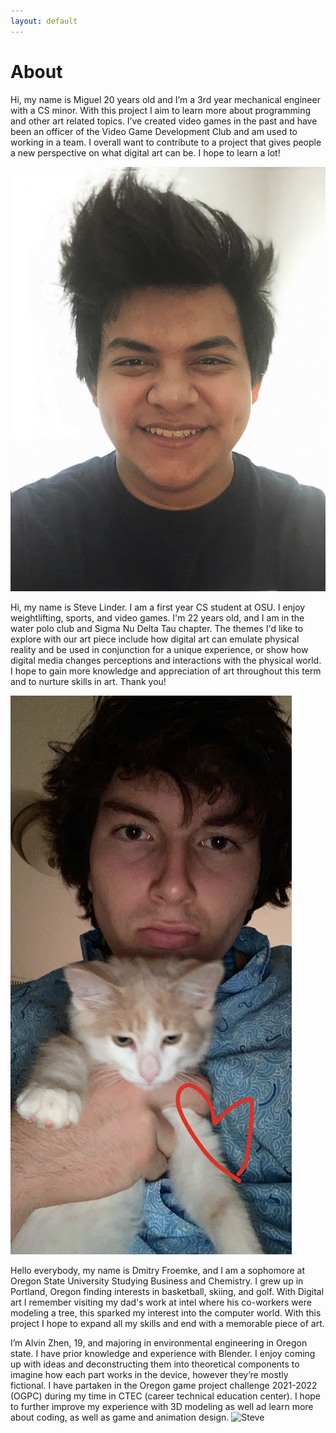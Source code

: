 ```yaml
---
layout: default
---
```


# About
Hi, my name is Miguel 20 years old and I’m a 3rd year mechanical engineer with a CS minor. With this project I aim to learn more about programming and other art related topics. I’ve created video games in the past and have been an officer of the Video Game Development Club and am used to working in a team. I overall want to contribute to a project that gives people a new perspective on what digital art can be. I hope to learn a lot!

![Miguel](img\about\miguel.png)

Hi, my name is Steve Linder. I am a first year CS student at OSU. I enjoy weightlifting, sports, and video games. I'm 22 years old, and I am in the water polo club and Sigma Nu Delta Tau chapter. The themes I'd like to explore with our art piece include how digital art can emulate physical reality and be used in conjunction for a unique experience, or show how digital media changes perceptions and interactions with the physical world. I hope to gain more knowledge and appreciation of art throughout this term and to nurture skills in art. Thank you!

![Steve](img\about\steve.png)

Hello everybody, my name is Dmitry Froemke, and I am a sophomore at Oregon State University Studying Business and Chemistry. I grew up in Portland, Oregon finding interests in basketball, skiing, and golf.  With Digital art I remember visiting my dad's work at intel where his co-workers were modeling a tree, this sparked my interest into the computer world. With this project I hope to expand all my skills and end with a memorable piece of art.

I’m Alvin Zhen, 19, and majoring in environmental engineering in Oregon state. I have prior knowledge and experience with Blender. I enjoy coming up with ideas and deconstructing them into theoretical components to imagine how each part works in the device, however they’re mostly fictional. I have partaken in the Oregon game project challenge 2021-2022 (OGPC) during my time in CTEC (career technical education center). I hope to further improve my experience with 3D modeling as well ad learn more about coding, as well as game and animation design.
![Steve](img\about\alvin.png)